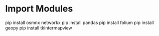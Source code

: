 # Import Modules
pip install osmnx networkx
pip install pandas
pip install folium
pip install geopy
pip install tkintermapview